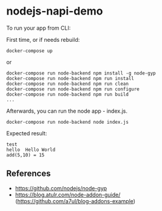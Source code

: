 # nodejs-napi-demo

To run your app from CLI:

First time, or if needs rebuild:
```
docker-compose up
```
or
```
docker-compose run node-backend npm install -g node-gyp 
docker-compose run node-backend npm run install
docker-compose run node-backend npm run clean
docker-compose run node-backend npm run configure
docker-compose run node-backend npm run build
...
```


Afterwards, you can run the node app - index.js.
```
docker-compose run node-backend node index.js
```

Expected result:
```
test
hello  Hello World
add(5,10) = 15
```


## References
- https://github.com/nodejs/node-gyp
- https://blog.atulr.com/node-addon-guide/ (https://github.com/a7ul/blog-addons-example)
